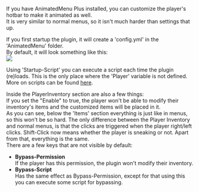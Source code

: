 If you have AnimatedMenu Plus installed, you can customize the player's hotbar to make it animated as well.<br/>
It is very similar to normal menus, so it isn't much harder than settings that up.

If you first startup the plugin, it will create a 'config.yml' in the 'AnimatedMenu' folder.<br/>
By default, it will look something like this:<br/>
<img src="https://i.gyazo.com/4b2e0cf828f3de4c16496837d0922187.png"/>

Using 'Startup-Script' you can execute a script each time the plugin (re)loads. This is the only place where the 'Player' variable is not defined. More on scripts can be found 
<a href="https://github.com/megamichiel/AnimatedMenu/blob/master/tutorials/Writing%20scripts.md">here</a>.

Inside the PlayerInventory section are also a few things:<br/>
If you set the "Enable" to true, the player won't be able to modify their inventory's items and the customized items will be placed in it.<br/>
As you can see, below the 'Items' section everything is just like in menus, so this won't be so hard. The only difference between the Player Inventory and normal menus, is that the clicks are triggered when the player right/left clicks. Shift-Click now means whether the player is sneaking or not. Apart from that, everything is the same.<br/>
There are a few keys that are not visible by default:
<ul>
	<li>
		<b>Bypass-Permission</b><br/>
		If the player has this permission, the plugin won't modify their inventory.
	</li>
	<li>
		<b>Bypass-Script</b><br/>
		Has the same effect as Bypass-Permission, except for that using this you can execute some script for bypassing.
	</li>
</ul>